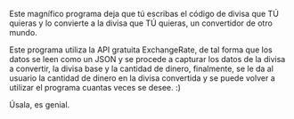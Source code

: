 Este magnífico programa deja que tú escribas el código de divisa que TÚ quieras y lo convierte a la divisa que TÚ quieras, un convertidor de otro mundo.

Este programa utiliza la API gratuita ExchangeRate, de tal forma que los datos se leen como un JSON y se procede a capturar los datos de la divisa a convertir, la divisa base y la cantidad de dinero, finalmente, se le da al usuario la cantidad de dinero en la divisa convertida y se puede volver a utilizar el programa cuantas veces se desee. :)

Úsala, es genial.

